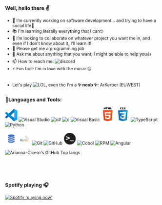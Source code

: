 ### Well, hello there ✌


- 🔭 I’m currently working on software development... and trying to have a social life🤣
- 📚 I'm learning literally everything that I can🤓
- 👯 I’m looking to collaborate on whatever project you want me in, and even if I don't know about it, I'll learn it!
- 🤔 Please get me a programming job
- 💬 Ask me about anything that you want, I might be able to help you👍
- 📫 How to reach me: <img alt="discord" width="25" href="https://discord.com/users/607265809793941514" src="https://external-content.duckduckgo.com/iu/?u=https%3A%2F%2Fwheretoinvest.money%2Fwp-content%2Fuploads%2F2017%2F12%2Fdiscord-logo-1024x1024.png&f=1&nofb=1" />
- ⚡ Fun fact: I'm in love with the music 😍
##
- Let's play <img alt="LOL" width="20" src="https://external-content.duckduckgo.com/iu/?u=https%3A%2F%2Flutris.net%2Fmedia%2Fgames%2Ficons%2Fleagueoflegends-icon.png&f=1&nofb=1" />, even tho I'm a **✨ noob ✨**: ArKerber (EUWEST)
##

### 🔨Languages and Tools:

<div align="left" fxLayoutAlign="space-between">
 <img alt="Visual Studio Code" width="40px" src="https://raw.githubusercontent.com/github/explore/80688e429a7d4ef2fca1e82350fe8e3517d3494d/topics/visual-studio-code/visual-studio-code.png" />
 <img alt="Visual Studio" width="40px" src="https://upload.wikimedia.org/wikipedia/commons/thumb/5/59/Visual_Studio_Icon_2019.svg/768px-Visual_Studio_Icon_2019.svg.png" />
 <img alt="c#" width="38px" src="https://seeklogo.com/images/C/c-sharp-c-logo-02F17714BA-seeklogo.com.png" />
 <img alt="c" width="45px" src="https://cdn.iconscout.com/icon/free/png-512/c-programming-569564.png" />
 <img alt="Visual Basic" width="40px" src="https://upload.wikimedia.org/wikipedia/commons/thumb/4/40/VB.NET_Logo.svg/1024px-VB.NET_Logo.svg.png" />
 <img alt="HTML5" width="45px" src="https://raw.githubusercontent.com/github/explore/80688e429a7d4ef2fca1e82350fe8e3517d3494d/topics/html/html.png" />
 <img alt="CSS3" width="45px" src="https://raw.githubusercontent.com/github/explore/80688e429a7d4ef2fca1e82350fe8e3517d3494d/topics/css/css.png" />
 <img alt="TypeScript" width="40px" src="https://i.imgur.com/UKoUmCX.png" />
 <img alt="Python" width="40px" src="https://i.imgur.com/KwB5bDf.png"/>
</div>
<br />

<div align="left" fxLayoutAlign="space-between">
 <img alt="SQL" width="40px" src="https://raw.githubusercontent.com/github/explore/80688e429a7d4ef2fca1e82350fe8e3517d3494d/topics/sql/sql.png" />
 <img alt="MySQL" width="40px" src="https://raw.githubusercontent.com/github/explore/80688e429a7d4ef2fca1e82350fe8e3517d3494d/topics/mysql/mysql.png" />
 <img alt="Git" width="40px" src="https://i.imgur.com/R1X9DbC.png?1" />
 <img alt="GitHub" width="40px" src="https://i.imgur.com/gue3Z4z.png" />
 <img alt="Terminal" width="40px" src="https://raw.githubusercontent.com/github/explore/80688e429a7d4ef2fca1e82350fe8e3517d3494d/topics/terminal/terminal.png" />
 <img alt="Cobol" width="40px" src="https://i.imgur.com/OY0lfO3.png" />
 <img alt="RPM" width="45px" src="https://i.imgur.com/QY8hbEN.jpg?1"/>
 <img alt="Angular" width="45px" src="https://i.imgur.com/cRKRQjp.png?1"/>
</div>

<img align="left" alt="Arianna-Cicero's GitHub Top langs" src="https://github-readme-stats.vercel.app/api/top-langs/?username=Arianna-Cicero"/> <br/>

##  



<br/>
<br/>  


### Spotify playing 🎧      

















[<img alt="Spotify 'playing now'" width="350" src="https://https://novatorem-arianna-cicero.vercel.app/api/spotify"/>](https://open.spotify.com/user/313oz22tjhk5eljbgyda6p556fzu)   

